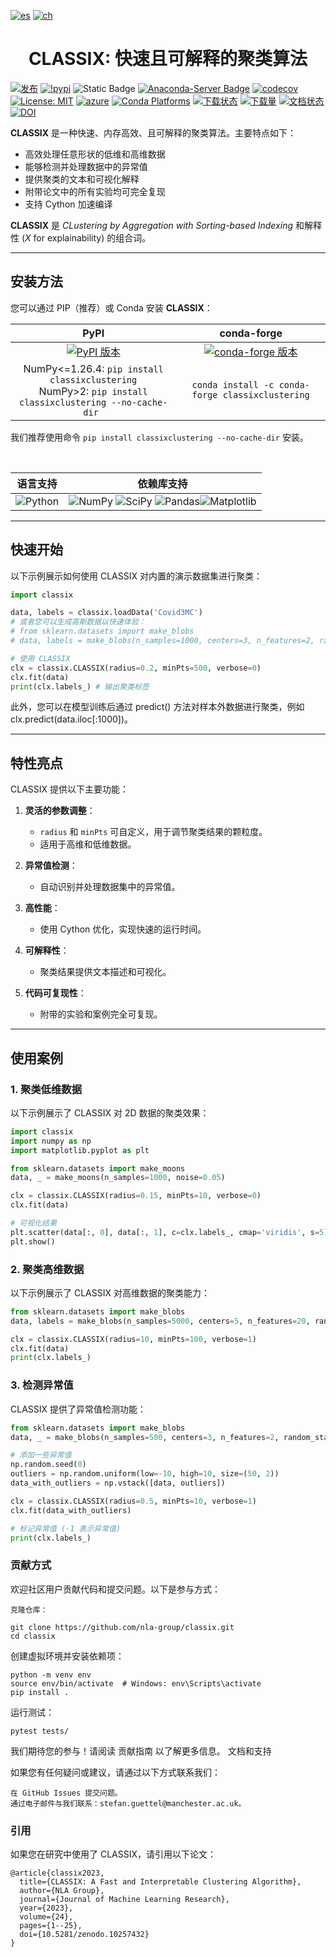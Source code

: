  [![es](https://img.shields.io/badge/lang-es-greenyellow.svg)](https://github.com/jonatasemidio/multilanguage-readme-pattern/blob/master/README.es.md)
 [![ch](https://img.shields.io/badge/lang-ch-yellowgreen.svg)](https://github.com/nla-group/classix/blob/master/README-ch.md)
  

<h1 align="center">
  CLASSIX: 快速且可解释的聚类算法
</h1>

[![发布](https://github.com/nla-group/classix/actions/workflows/package_release.yml/badge.svg?branch=master)](https://github.com/nla-group/classix/actions/workflows/package_release.yml)
[![!pypi](https://img.shields.io/pypi/v/classixclustering?color=red)](https://pypi.org/project/classixclustering/)
![Static Badge](https://img.shields.io/badge/Compiler-8A2BE2?label=Cython-Accelerated)
[![Anaconda-Server Badge](https://anaconda.org/conda-forge/classixclustering/badges/version.svg)](https://anaconda.org/conda-forge/classixclustering)
[![codecov](https://codecov.io/gh/nla-group/classix/branch/master/graph/badge.svg?token=D4MQZS67H1)](https://codecov.io/gh/nla-group/classix)
[![License: MIT](https://anaconda.org/conda-forge/classixclustering/badges/license.svg)](https://github.com/nla-group/classix/blob/master/LICENSE)
[![azure](https://dev.azure.com/conda-forge/feedstock-builds/_apis/build/status/classixclustering-feedstock?branchName=main)](https://dev.azure.com/conda-forge/feedstock-builds/_build/latest?definitionId=15797&branchName=main)
[![Conda Platforms](https://img.shields.io/conda/pn/conda-forge/classixclustering.svg)](https://anaconda.org/conda-forge/classixclustering)
[![下载状态](https://static.pepy.tech/badge/classixclustering)](https://pypi.org/project/classixclustering/)
[![下载量](https://img.shields.io/pypi/dm/classixclustering.svg?label=PyPI%20downloads)](https://pypi.org/project/classixclustering/)
[![文档状态](https://readthedocs.org/projects/classix/badge/?version=stable)](https://classix.readthedocs.io/en/latest/?badge=stable)
[![DOI](https://zenodo.org/badge/DOI/10.5281/zenodo.10257432.svg)](https://doi.org/10.5281/zenodo.10257432)

__CLASSIX__ 是一种快速、内存高效、且可解释的聚类算法。主要特点如下：

- 高效处理任意形状的低维和高维数据
- 能够检测并处理数据中的异常值
- 提供聚类的文本和可视化解释
- 附带论文中的所有实验均可完全复现
- 支持 Cython 加速编译

__CLASSIX__ 是 *CLustering by Aggregation with Sorting-based Indexing* 和解释性 (*X* for explainability) 的组合词。

---

## 安装方法

您可以通过 PIP（推荐）或 Conda 安装 __CLASSIX__：

| PyPI | conda-forge |
| :---: |:---: |
|[![PyPI 版本](https://badge.fury.io/py/classixclustering.svg)](https://pypi.org/project/classixclustering/) | [![conda-forge 版本](https://anaconda.org/conda-forge/classixclustering/badges/version.svg)](https://anaconda.org/conda-forge/classixclustering) |
| NumPy<=1.26.4: `pip install classixclustering` <br/> NumPy>2: `pip install classixclustering --no-cache-dir `| `conda install -c conda-forge classixclustering` |

我们推荐使用命令 `pip install classixclustering --no-cache-dir` 安装。

<br/>

__语言支持__ | __依赖库支持__  
:---:|:---:
![Python](https://img.shields.io/badge/python-3670A0?style=for-the-badge&logo=python&logoColor=ffdd54) |  ![NumPy](https://img.shields.io/badge/numpy-%23013243.svg?style=for-the-badge&logo=numpy&logoColor=white) ![SciPy](https://img.shields.io/badge/SciPy-%230C55A5.svg?style=for-the-badge&logo=scipy&logoColor=%white) ![Pandas](https://img.shields.io/badge/pandas-%23150458.svg?style=for-the-badge&logo=pandas&logoColor=white)![Matplotlib](https://img.shields.io/badge/Matplotlib-%23ffffff.svg?style=for-the-badge&logo=Matplotlib&logoColor=black) 

---

## 快速开始

以下示例展示如何使用 CLASSIX 对内置的演示数据集进行聚类：

```python
import classix

data, labels = classix.loadData('Covid3MC')
# 或者您可以生成高斯数据以快速体验：
# from sklearn.datasets import make_blobs
# data, labels = make_blobs(n_samples=1000, centers=3, n_features=2, random_state=0)

# 使用 CLASSIX
clx = classix.CLASSIX(radius=0.2, minPts=500, verbose=0)
clx.fit(data)
print(clx.labels_) # 输出聚类标签
```
此外，您可以在模型训练后通过 predict() 方法对样本外数据进行聚类，例如 clx.predict(data.iloc[:1000])。



---

## 特性亮点

CLASSIX 提供以下主要功能：

1. **灵活的参数调整**：
   - `radius` 和 `minPts` 可自定义，用于调节聚类结果的颗粒度。
   - 适用于高维和低维数据。

2. **异常值检测**：
   - 自动识别并处理数据集中的异常值。

3. **高性能**：
   - 使用 Cython 优化，实现快速的运行时间。

4. **可解释性**：
   - 聚类结果提供文本描述和可视化。

5. **代码可复现性**：
   - 附带的实验和案例完全可复现。

---

## 使用案例

### 1. 聚类低维数据

以下示例展示了 CLASSIX 对 2D 数据的聚类效果：

```python
import classix
import numpy as np
import matplotlib.pyplot as plt

from sklearn.datasets import make_moons
data, _ = make_moons(n_samples=1000, noise=0.05)

clx = classix.CLASSIX(radius=0.15, minPts=10, verbose=0)
clx.fit(data)

# 可视化结果
plt.scatter(data[:, 0], data[:, 1], c=clx.labels_, cmap='viridis', s=5)
plt.show()
```

### 2. 聚类高维数据

以下示例展示了 CLASSIX 对高维数据的聚类能力：

```python
from sklearn.datasets import make_blobs
data, labels = make_blobs(n_samples=5000, centers=5, n_features=20, random_state=0)

clx = classix.CLASSIX(radius=10, minPts=100, verbose=1)
clx.fit(data)
print(clx.labels_)
```

### 3. 检测异常值

CLASSIX 提供了异常值检测功能：

```python
from sklearn.datasets import make_blobs
data, _ = make_blobs(n_samples=500, centers=3, n_features=2, random_state=0)

# 添加一些异常值
np.random.seed(0)
outliers = np.random.uniform(low=-10, high=10, size=(50, 2))
data_with_outliers = np.vstack([data, outliers])

clx = classix.CLASSIX(radius=0.5, minPts=10, verbose=1)
clx.fit(data_with_outliers)

# 标记异常值 (-1 表示异常值)
print(clx.labels_)
```

### 贡献方式

欢迎社区用户贡献代码和提交问题。以下是参与方式：

    克隆仓库：
```
git clone https://github.com/nla-group/classix.git
cd classix
```

创建虚拟环境并安装依赖项：
```
python -m venv env
source env/bin/activate  # Windows: env\Scripts\activate
pip install .
```
运行测试：
```
pytest tests/
```
我们期待您的参与！请阅读 贡献指南 以了解更多信息。
文档和支持

如果您有任何疑问或建议，请通过以下方式联系我们：

    在 GitHub Issues 提交问题。
    通过电子邮件与我们联系：stefan.guettel@manchester.ac.uk。


### 引用

如果您在研究中使用了 CLASSIX，请引用以下论文：
```
@article{classix2023,
  title={CLASSIX: A Fast and Interpretable Clustering Algorithm},
  author={NLA Group},
  journal={Journal of Machine Learning Research},
  year={2023},
  volume={24},
  pages={1--25},
  doi={10.5281/zenodo.10257432}
}
```
